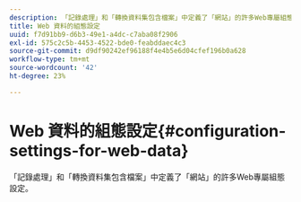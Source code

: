 ```yaml
---
description: 「記錄處理」和「轉換資料集包含檔案」中定義了「網站」的許多Web專屬組態設定。
title: Web 資料的組態設定
uuid: f7d91bb9-d6b3-49e1-a4dc-c7aba08f2906
exl-id: 575c2c5b-4453-4522-bde0-feabddaec4c3
source-git-commit: d9df90242ef96188f4e4b5e6d04cfef196b0a628
workflow-type: tm+mt
source-wordcount: '42'
ht-degree: 23%

---
```


# Web 資料的組態設定{#configuration-settings-for-web-data}

「記錄處理」和「轉換資料集包含檔案」中定義了「網站」的許多Web專屬組態設定。
